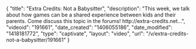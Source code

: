 {
    "title": "Extra Credits: Not a Babysitter",
    "description": "This week, we talk about how games can be a shared experience between kids and their parents. Come discuss this topic in the forums! http:\/\/extra-credits.net...",
    "videoid": "191661",
    "date_created": "1406055186",
    "date_modified": "1418181772",
    "type": "captivate",
    "layout": "video",
    "url": "\/v\/extra-credits-not-a-babysitter\/191661"
}